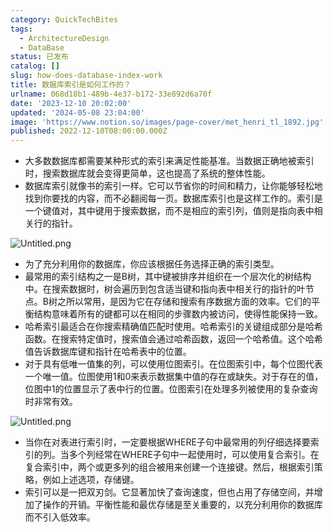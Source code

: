 ```yaml
---
category: QuickTechBites
tags:
  - ArchitectureDesign
  - DataBase
status: 已发布
catalog: []
slug: how-does-database-index-work
title: 数据库索引是如何工作的？
urlname: 068d18b1-489b-4e37-b172-33e892d6a70f
date: '2023-12-10 20:02:00'
updated: '2024-05-08 23:04:00'
image: 'https://www.notion.so/images/page-cover/met_henri_tl_1892.jpg'
published: 2022-12-10T08:00:00.000Z
---
```

- 大多数数据库都需要某种形式的索引来满足性能基准。当数据正确地被索引时，搜索数据库就会变得更简单，这也提高了系统的整体性能。
- 数据库索引就像书的索引一样。它可以节省你的时间和精力，让你能够轻松地找到你要找的内容，而不必翻阅每一页。数据库索引也是这样工作的。索引是一个键值对，其中键用于搜索数据，而不是相应的索引列，值则是指向表中相关行的指针。

![Untitled.png](https://prod-files-secure.s3.us-west-2.amazonaws.com/5d24fe63-e567-4804-86f9-9fdc62e13082/3e87f042-644d-48ab-9a58-227f3d930d71/Untitled.png?X-Amz-Algorithm=AWS4-HMAC-SHA256&X-Amz-Content-Sha256=UNSIGNED-PAYLOAD&X-Amz-Credential=ASIAZI2LB4666YQ5UAYX%2F20250415%2Fus-west-2%2Fs3%2Faws4_request&X-Amz-Date=20250415T213517Z&X-Amz-Expires=3600&X-Amz-Security-Token=IQoJb3JpZ2luX2VjEKv%2F%2F%2F%2F%2F%2F%2F%2F%2F%2FwEaCXVzLXdlc3QtMiJHMEUCIQDzFEDyfQmjwrCGFWIAYEOKfoxyTVLA4CobELhCmWZqXgIgAuH3cQ88dKR3E3agzQY0GMcWklxX3vwao44h8sUnTBQq%2FwMINBAAGgw2Mzc0MjMxODM4MDUiDHvvDDUI2bPmsA7JHCrcAxgiqk2IQMUQpFKaS%2BezAYvpYSwEdvHJazFglb95NNey4YZ3qCpvsH0qGJkaXdBL9KgRMmWis3DYgr0YL5ZSKZvn441CH6u5sw20qOLTbfIBqpzzPwTVhQ51vCSO2l%2FbqaANNhFZVtmNcVfbhIt3PmojbHenxuav9XIPxL44Q9Q%2B1WmXg9N3uput00%2FcLnRkEmx1TNxCtEp7YgwWgJY8vZg7F8LR3dTejGuamDvWe%2F%2B8ldDtgEaNlCoQxcCihrR0KL959kSpRCLfXTcSXfP3fFbL2tpFeJKmQ%2FjKAgtCa%2FYKp3oioR8u0HEii9oLoCgYRwKWNSziutRjfwb9IJvCWTRZ2cZXsa9BovGZIWQ7WYnuRD4dkq5o%2FtxVaY02v70tADPMAa22JWufr1VyfwTnNoofb6bXtxumZV49CvNm5Qjy5Vx0mH9O7cW8t97BHvLCSif%2BG1F3PWJnh7TMlNVJXsji6F3MMIpZWb49z1h1EsxL3mTtkIt00SS8hnQBUfft7ae3XCDD2NviuY6xH3k2aP38TUOx5Ml%2BgfekkTGwdli8j1i8M3n43j8mhqH9fjhyFpHfCmAzv%2FVxkV8k66QJ5krWFIHrkyPOW%2Fa0DPDLfjXk7zOyFHGhuHK0Rqf1MPDU%2Br8GOqUBHgfM2aTvyxCr6uM1rPGfMGo0%2Fr%2FBPEbqOxt%2BKk6Ooltf7y11eAoXutCDscYKvsuFO4wSbaEkWciG8E5gFqWB1%2BxRT6rvb2Fc0hTmIP2hmoKB%2BBPddUKGFDc%2Bp9KuI%2BjEvyJhOmcwIXD5qUJMWKZNjsMmmCPJra%2BPONtH3qImtJLPz7RCQaC%2F5TReBsNCw0SuOoTTjFs0na1w%2BWiin4m1cFm%2Fb3Ik&X-Amz-Signature=5d0af583d8e7a72100c0410e0f182a228b22e64bde6392ef31a75f32aae7cd5c&X-Amz-SignedHeaders=host&x-id=GetObject)

- 为了充分利用你的数据库，你应该根据任务选择正确的索引类型。
- 最常用的索引结构之一是B树，其中键被排序并组织在一个层次化的树结构中。在搜索数据时，树会遍历到包含适当键和指向表中相关行的指针的叶节点。B树之所以常用，是因为它在存储和搜索有序数据方面的效率。它们的平衡结构意味着所有的键都可以在相同的步骤数内被访问，使得性能保持一致。
- 哈希索引最适合在你搜索精确值匹配时使用。哈希索引的关键组成部分是哈希函数。在搜索特定值时，搜索值会通过哈希函数，返回一个哈希值。这个哈希值告诉数据库键和指针在哈希表中的位置。
- 对于具有低唯一值集的列，可以使用位图索引。在位图索引中，每个位图代表一个唯一值。位图使用1和0来表示数据集中值的存在或缺失。对于存在的值，位图中1的位置显示了表中行的位置。位图索引在处理多列被使用的复杂查询时非常有效。

![Untitled.png](https://prod-files-secure.s3.us-west-2.amazonaws.com/5d24fe63-e567-4804-86f9-9fdc62e13082/25e88b4a-737d-484e-85cc-b7fe2444aa3c/Untitled.png?X-Amz-Algorithm=AWS4-HMAC-SHA256&X-Amz-Content-Sha256=UNSIGNED-PAYLOAD&X-Amz-Credential=ASIAZI2LB4666YQ5UAYX%2F20250415%2Fus-west-2%2Fs3%2Faws4_request&X-Amz-Date=20250415T213517Z&X-Amz-Expires=3600&X-Amz-Security-Token=IQoJb3JpZ2luX2VjEKv%2F%2F%2F%2F%2F%2F%2F%2F%2F%2FwEaCXVzLXdlc3QtMiJHMEUCIQDzFEDyfQmjwrCGFWIAYEOKfoxyTVLA4CobELhCmWZqXgIgAuH3cQ88dKR3E3agzQY0GMcWklxX3vwao44h8sUnTBQq%2FwMINBAAGgw2Mzc0MjMxODM4MDUiDHvvDDUI2bPmsA7JHCrcAxgiqk2IQMUQpFKaS%2BezAYvpYSwEdvHJazFglb95NNey4YZ3qCpvsH0qGJkaXdBL9KgRMmWis3DYgr0YL5ZSKZvn441CH6u5sw20qOLTbfIBqpzzPwTVhQ51vCSO2l%2FbqaANNhFZVtmNcVfbhIt3PmojbHenxuav9XIPxL44Q9Q%2B1WmXg9N3uput00%2FcLnRkEmx1TNxCtEp7YgwWgJY8vZg7F8LR3dTejGuamDvWe%2F%2B8ldDtgEaNlCoQxcCihrR0KL959kSpRCLfXTcSXfP3fFbL2tpFeJKmQ%2FjKAgtCa%2FYKp3oioR8u0HEii9oLoCgYRwKWNSziutRjfwb9IJvCWTRZ2cZXsa9BovGZIWQ7WYnuRD4dkq5o%2FtxVaY02v70tADPMAa22JWufr1VyfwTnNoofb6bXtxumZV49CvNm5Qjy5Vx0mH9O7cW8t97BHvLCSif%2BG1F3PWJnh7TMlNVJXsji6F3MMIpZWb49z1h1EsxL3mTtkIt00SS8hnQBUfft7ae3XCDD2NviuY6xH3k2aP38TUOx5Ml%2BgfekkTGwdli8j1i8M3n43j8mhqH9fjhyFpHfCmAzv%2FVxkV8k66QJ5krWFIHrkyPOW%2Fa0DPDLfjXk7zOyFHGhuHK0Rqf1MPDU%2Br8GOqUBHgfM2aTvyxCr6uM1rPGfMGo0%2Fr%2FBPEbqOxt%2BKk6Ooltf7y11eAoXutCDscYKvsuFO4wSbaEkWciG8E5gFqWB1%2BxRT6rvb2Fc0hTmIP2hmoKB%2BBPddUKGFDc%2Bp9KuI%2BjEvyJhOmcwIXD5qUJMWKZNjsMmmCPJra%2BPONtH3qImtJLPz7RCQaC%2F5TReBsNCw0SuOoTTjFs0na1w%2BWiin4m1cFm%2Fb3Ik&X-Amz-Signature=143406b501d2495be6867101273a99047d0c6e178431421690362a2018b13b4e&X-Amz-SignedHeaders=host&x-id=GetObject)

- 当你在对表进行索引时，一定要根据WHERE子句中最常用的列仔细选择要索引的列。当多个列经常在WHERE子句中一起使用时，可以使用复合索引。在复合索引中，两个或更多列的组合被用来创建一个连接键。然后，根据索引策略，例如上述选项，存储键。
- 索引可以是一把双刃剑。它显著加快了查询速度，但也占用了存储空间，并增加了操作的开销。平衡性能和最优存储是至关重要的，以充分利用你的数据库而不引入低效率。
